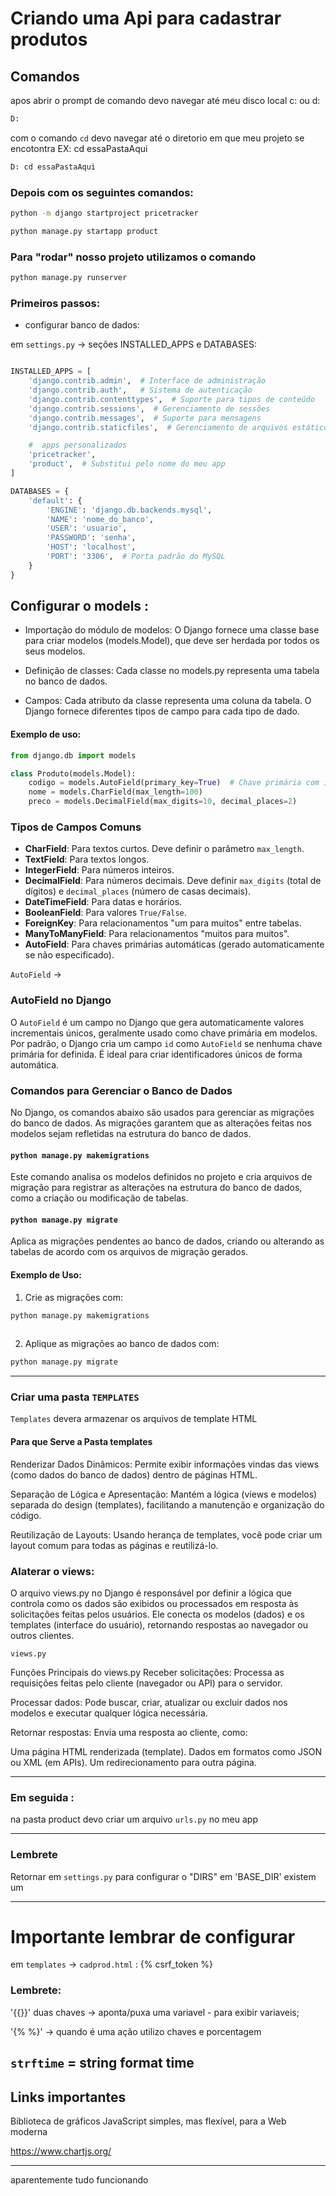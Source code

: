 # Criando uma Api para cadastrar produtos  

## Comandos
apos abrir o prompt de comando devo navegar até meu disco local c: ou d:
``````cmd
D:
``````

com o comando `cd` devo navegar até o diretorio em que meu projeto se encotontra 
EX: 
cd essaPastaAqui

``````cmd
D: cd essaPastaAqui
``````
### Depois com os seguintes comandos: 

``````cmd
python -m django startproject pricetracker

python manage.py startapp product
``````
### Para "rodar" nosso projeto utilizamos o comando 

``````bash
python manage.py runserver

``````

### Primeiros passos:


- configurar banco de dados:

em `settings.py` -> seções INSTALLED_APPS e DATABASES:

``````python

INSTALLED_APPS = [
    'django.contrib.admin',  # Interface de administração
    'django.contrib.auth',   # Sistema de autenticação
    'django.contrib.contenttypes',  # Suporte para tipos de conteúdo
    'django.contrib.sessions',  # Gerenciamento de sessões
    'django.contrib.messages',  # Suporte para mensagens
    'django.contrib.staticfiles',  # Gerenciamento de arquivos estáticos

    #  apps personalizados
    'pricetracker',
    'product',  # Substitui pelo nome do meu app
]

``````

``````python
DATABASES = {
    'default': {
        'ENGINE': 'django.db.backends.mysql',
        'NAME': 'nome_do_banco',
        'USER': 'usuario',
        'PASSWORD': 'senha',
        'HOST': 'localhost',
        'PORT': '3306',  # Porta padrão do MySQL
    }
}

``````

## Configurar o models : 

- Importação do módulo de modelos: O Django fornece uma classe base para criar modelos (models.Model), que deve ser herdada por todos os seus modelos.

- Definição de classes: Cada classe no models.py representa uma tabela no banco de dados.

- Campos: Cada atributo da classe representa uma coluna da tabela. O Django fornece diferentes tipos de campo para cada tipo de dado.

#### Exemplo de uso:
```python
from django.db import models

class Produto(models.Model):
    codigo = models.AutoField(primary_key=True)  # Chave primária com incremento automático
    nome = models.CharField(max_length=100)
    preco = models.DecimalField(max_digits=10, decimal_places=2)

```

### Tipos de Campos Comuns

- **CharField**: Para textos curtos. Deve definir o parâmetro `max_length`.
- **TextField**: Para textos longos.
- **IntegerField**: Para números inteiros.
- **DecimalField**: Para números decimais. Deve definir `max_digits` (total de dígitos) e `decimal_places` (número de casas decimais).
- **DateTimeField**: Para datas e horários.
- **BooleanField**: Para valores `True/False`.
- **ForeignKey**: Para relacionamentos "um para muitos" entre tabelas.
- **ManyToManyField**: Para relacionamentos "muitos para muitos".
- **AutoField**: Para chaves primárias automáticas (gerado automaticamente se não especificado).


`AutoField` -> 
### AutoField no Django

O `AutoField` é um campo no Django que gera automaticamente valores incrementais únicos, geralmente usado como chave primária em modelos. Por padrão, o Django cria um campo `id` como `AutoField` se nenhuma chave primária for definida. É ideal para criar identificadores únicos de forma automática.



### Comandos para Gerenciar o Banco de Dados

No Django, os comandos abaixo são usados para gerenciar as migrações do banco de dados. As migrações garantem que as alterações feitas nos modelos sejam refletidas na estrutura do banco de dados.

#### `python manage.py makemigrations`
Este comando analisa os modelos definidos no projeto e cria arquivos de migração para registrar as alterações na estrutura do banco de dados, como a criação ou modificação de tabelas.

#### `python manage.py migrate`
Aplica as migrações pendentes ao banco de dados, criando ou alterando as tabelas de acordo com os arquivos de migração gerados.

#### Exemplo de Uso:
1. Crie as migrações com:

``````bash 
python manage.py makemigrations
    
``````

2. Aplique as migrações ao banco de dados com:

``````bash 
python manage.py migrate  

``````
---
### Criar uma pasta `TEMPLATES`

`Templates` devera armazenar os arquivos de template HTML 

#### Para que Serve a Pasta templates
Renderizar Dados Dinâmicos: Permite exibir informações vindas das views (como dados do banco de dados) dentro de páginas HTML.

Separação de Lógica e Apresentação: Mantém a lógica (views e modelos) separada do design (templates), facilitando a manutenção e organização do código.

Reutilização de Layouts: Usando herança de templates, você pode criar um layout comum para todas as páginas e reutilizá-lo.

### Alaterar o views:
O arquivo views.py no Django é responsável por definir a lógica que controla como os dados são exibidos ou processados em resposta às solicitações feitas pelos usuários. Ele conecta os modelos (dados) e os templates (interface do usuário), retornando respostas ao navegador ou outros clientes.

`views.py` 

Funções Principais do views.py
Receber solicitações: Processa as requisições feitas pelo cliente (navegador ou API) para o servidor.

Processar dados: Pode buscar, criar, atualizar ou excluir dados nos modelos e executar qualquer lógica necessária.

Retornar respostas: Envia uma resposta ao cliente, como:

Uma página HTML renderizada (template).
Dados em formatos como JSON ou XML (em APIs).
Um redirecionamento para outra página.

------

### Em seguida : 

na pasta product devo criar um arquivo `urls.py` no meu app 

-------
###  Lembrete 

Retornar em `settings.py` para configurar o "DIRS"
em 'BASE_DIR' existem um 

--------

# Importante lembrar de configurar 

em `templates` -> `cadprod.html` :
 {% csrf_token %} 

### Lembrete: 

'{{}}' duas chaves -> aponta/puxa uma variavel - para exibir variaveis; 

'{% %}' -> quando é uma ação utilizo chaves e porcentagem 


`strftime` = string format time
 -----

 ## Links importantes 
 
 Biblioteca de gráficos JavaScript simples, mas flexível, para a Web moderna

 https://www.chartjs.org/

----
aparentemente tudo funcionando 